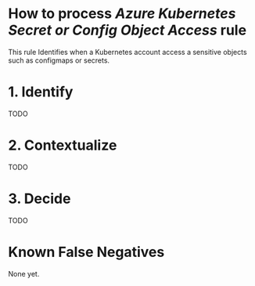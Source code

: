 # How to process *Azure Kubernetes Secret or Config Object Access* rule
This rule Identifies when a Kubernetes account access a sensitive objects such as configmaps or secrets.

# 1. Identify
TODO

# 2. Contextualize
TODO

# 3. Decide
TODO

# Known False Negatives
None yet.
